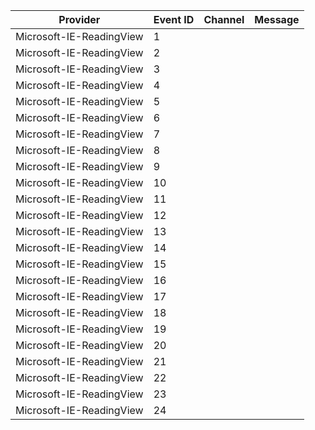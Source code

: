 Provider                  |  Event ID  |  Channel  |  Message
--------------------------|------------|-----------|---------
Microsoft-IE-ReadingView  |  1         |           |
Microsoft-IE-ReadingView  |  2         |           |
Microsoft-IE-ReadingView  |  3         |           |
Microsoft-IE-ReadingView  |  4         |           |
Microsoft-IE-ReadingView  |  5         |           |
Microsoft-IE-ReadingView  |  6         |           |
Microsoft-IE-ReadingView  |  7         |           |
Microsoft-IE-ReadingView  |  8         |           |
Microsoft-IE-ReadingView  |  9         |           |
Microsoft-IE-ReadingView  |  10        |           |
Microsoft-IE-ReadingView  |  11        |           |
Microsoft-IE-ReadingView  |  12        |           |
Microsoft-IE-ReadingView  |  13        |           |
Microsoft-IE-ReadingView  |  14        |           |
Microsoft-IE-ReadingView  |  15        |           |
Microsoft-IE-ReadingView  |  16        |           |
Microsoft-IE-ReadingView  |  17        |           |
Microsoft-IE-ReadingView  |  18        |           |
Microsoft-IE-ReadingView  |  19        |           |
Microsoft-IE-ReadingView  |  20        |           |
Microsoft-IE-ReadingView  |  21        |           |
Microsoft-IE-ReadingView  |  22        |           |
Microsoft-IE-ReadingView  |  23        |           |
Microsoft-IE-ReadingView  |  24        |           |